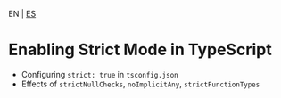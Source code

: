 <!-- MULTILANGUAJE MENU START -->
EN | [ES](https://lckpig.gitbook.io/es-practical-dev-handbook/typescript/strict-typing-security/enabling-strict-mode)
<!-- MULTILANGUAJE MENU END -->

# Enabling Strict Mode in TypeScript

- Configuring `strict: true` in `tsconfig.json`
- Effects of `strictNullChecks`, `noImplicitAny`, `strictFunctionTypes` 